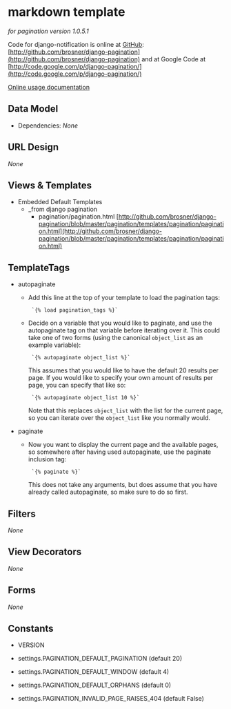 markdown template
=================

_for pagination version 1.0.5.1_

Code for django-notification is online at [GitHub](http://github.com): [http://github.com/brosner/django-pagination](http://github.com/brosner/django-pagination) and at Google Code at  [http://code.google.com/p/django-pagination/](http://code.google.com/p/django-pagination/)

[Online usage documentation](http://github.com/brosner/django-pagination/blob/master/docs/usage.txt)

Data Model
----------

* Dependencies: _None_

URL Design
----------

_None_

Views & Templates
-----------------

* Embedded Default Templates
	* _from django pagination
		* pagination/pagination.html [http://github.com/brosner/django-pagination/blob/master/pagination/templates/pagination/pagination.html](http://github.com/brosner/django-pagination/blob/master/pagination/templates/pagination/pagination.html)
	
TemplateTags
------------

* autopaginate
	* Add this line at the top of your template to load the pagination tags:

	       `{% load pagination_tags %}`

	* Decide on a variable that you would like to paginate, and use the
	   autopaginate tag on that variable before iterating over it.  This could 
	   take one of two forms (using the canonical ``object_list`` as an example
	   variable):

	       `{% autopaginate object_list %}`

	   This assumes that you would like to have the default 20 results per page.
	   If you would like to specify your own amount of results per page, you can
	   specify that like so:

	       `{% autopaginate object_list 10 %}`

	   Note that this replaces ``object_list`` with the list for the current page, so
	   you can iterate over the ``object_list`` like you normally would.


* paginate
	* Now you want to display the current page and the available pages, so
	   somewhere after having used autopaginate, use the paginate inclusion tag:

	       `{% paginate %}`

	   This does not take any arguments, but does assume that you have already
	   called autopaginate, so make sure to do so first.

Filters
-------

_None_

View Decorators
---------------

_None_

Forms
-----

_None_

Constants
---------

* VERSION

* settings.PAGINATION\_DEFAULT\_PAGINATION (default 20)
* settings.PAGINATION\_DEFAULT\_WINDOW (default 4)
* settings.PAGINATION\_DEFAULT\_ORPHANS (default 0)
* settings.PAGINATION\_INVALID\_PAGE\_RAISES\_404 (default False)